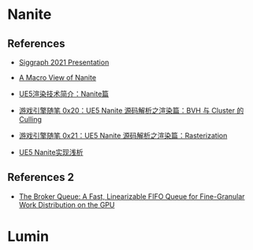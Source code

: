 # Nanite

## References

- [Siggraph 2021 Presentation](http://advances.realtimerendering.com/s2021/Karis_Nanite_SIGGRAPH_Advances_2021_final.pdf)

- [A Macro View of Nanite](http://www.elopezr.com/a-macro-view-of-nanite/)

- [UE5渲染技术简介：Nanite篇](https://zhuanlan.zhihu.com/p/382687738)

- [游戏引擎随笔 0x20：UE5 Nanite 源码解析之渲染篇：BVH 与 Cluster 的 Culling](https://zhuanlan.zhihu.com/p/376786001)

- [游戏引擎随笔 0x21：UE5 Nanite 源码解析之渲染篇：Rasterization](https://zhuanlan.zhihu.com/p/377652639)

- [UE5 Nanite实现浅析](https://zhuanlan.zhihu.com/p/376267968)

## References 2

- [The Broker Queue: A Fast, Linearizable FIFO Queue for
Fine-Granular Work Distribution on the GPU](https://www.markussteinberger.net/papers/BrokerQueue.pdf)

# Lumin
